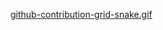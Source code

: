 [github-contribution-grid-snake.gif
](https://github.com/LoghanDev/LoghanDev/blob/output/github-contribution-grid-snake.gif)
